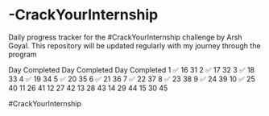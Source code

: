 # -CrackYourInternship
Daily progress tracker for the #CrackYourInternship challenge by Arsh Goyal. This repository will be updated regularly with my journey through the program


Day	Completed	Day	Completed	Day	Completed
1  ✅     16         31
2  ✅     17         32
3  ✅     18         33
4  ✅     19         34
5  ✅     20         35
6  ✅     21         36
7  ✅     22         37
8  ✅     23         38
9  ✅     24         39
10 ✅     25         40
11         26         41
12         27         42
13         28         43
14         29         44
15         30         45

#CrackYourInternship
